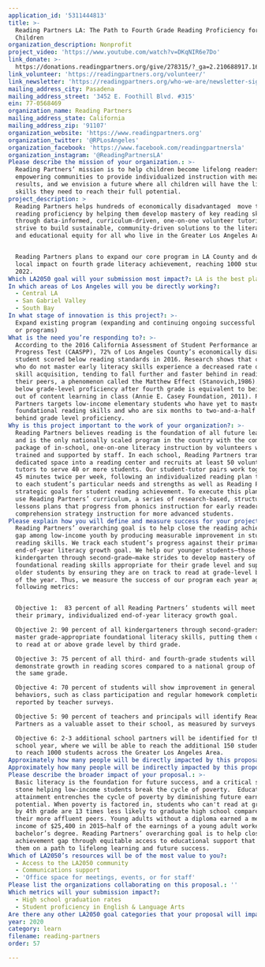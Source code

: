 ```yaml
---
application_id: '5311444813'
title: >-
  Reading Partners LA: The Path to Fourth Grade Reading Proficiency for 1,000
  Children
organization_description: Nonprofit
project_video: 'https://www.youtube.com/watch?v=DKqNIR6e7Do'
link_donate: >-
  https://donations.readingpartners.org/give/278315/?_ga=2.210688917.1610122113.1585939744-1647695103.1538071620&_gac=1.45345424.1583779755.EAIaIQobChMI8ti-qYeO6AIV_R6tBh1GSgjHEAAYASAAEgIuRPD_BwE#!/donation/checkout
link_volunteer: 'https://readingpartners.org/volunteer/'
link_newsletter: 'https://readingpartners.org/who-we-are/newsletter-sign-up/'
mailing_address_city: Pasadena
mailing_address_street: '3452 E. Foothill Blvd. #315'
ein: 77-0568469
organization_name: Reading Partners
mailing_address_state: California
mailing_address_zip: '91107'
organization_website: 'https://www.readingpartners.org'
organization_twitter: '@RPLosAngeles'
organization_facebook: 'https://www.facebook.com/readingpartnersla'
organization_instagram: '@ReadingPartnersLA'
Please describe the mission of your organization.: >-
  Reading Partners’ mission is to help children become lifelong readers by
  empowering communities to provide individualized instruction with measurable
  results, and we envision a future where all children will have the literacy
  skills they need to reach their full potential. 
project_description: >
  Reading Partners helps hundreds of economically disadvantaged  move toward
  reading proficiency by helping them develop mastery of key reading skills
  through data-informed, curriculum-driven, one-on-one volunteer tutoring. We
  strive to build sustainable, community-driven solutions to the literacy crisis
  and educational equity for all who live in the Greater Los Angeles Area. 


  Reading Partners plans to expand our core program in LA County and deepen
  local impact on fourth grade literacy achievement, reaching 1000 students by
  2022.
Which LA2050 goal will your submission most impact?: LA is the best place to LEARN
In which areas of Los Angeles will you be directly working?:
  - Central LA
  - San Gabriel Valley
  - South Bay
In what stage of innovation is this project?: >-
  Expand existing program (expanding and continuing ongoing successful projects
  or programs)
What is the need you’re responding to?: >-
  According to the 2016 California Assessment of Student Performance and
  Progress Test (CAASPP), 72% of Los Angeles County’s economically disadvantaged
  student scored below reading standards in 2016. Research shows that children
  who do not master early literacy skills experience a decreased rate of reading
  skill acquisition, tending to fall further and faster behind in reading than
  their peers, a phenomenon called the Matthew Effect (Stanovich,1986). Being
  below grade-level proficiency after fourth grade is equivalent to being shut
  out of content learning in class (Annie E. Casey Foundation, 2011). Reading
  Partners targets low-income elementary students who have yet to master basic
  foundational reading skills and who are six months to two-and-a-half years
  behind grade level proficiency.
Why is this project important to the work of your organization?: >-
  Reading Partners believes reading is the foundation of all future learning,
  and is the only nationally scaled program in the country with the complete
  package of in-school, one-on-one literacy instruction by volunteers who are
  trained and supported by staff. In each school, Reading Partners transforms a
  dedicated space into a reading center and recruits at least 50 volunteer
  tutors to serve 40 or more students. Our student-tutor pairs work together for
  45 minutes twice per week, following an individualized reading plan tailored
  to each student’s particular needs and strengths as well as Reading Partners’
  strategic goals for student reading achievement. To execute this plan, tutors
  use Reading Partners’ curriculum, a series of research-based, structured
  lessons plans that progress from phonics instruction for early readers to
  comprehension strategy instruction for more advanced students. 
Please explain how you will define and measure success for your project.: >
  Reading Partners’ overarching goal is to help close the reading achievement
  gap among low-income youth by producing measurable improvement in students’
  reading skills. We track each student’s progress against their primary
  end-of-year literacy growth goal. We help our younger students—those in
  kindergarten through second-grade—make strides to develop mastery of
  foundational reading skills appropriate for their grade level and support our
  older students by ensuring they are on track to read at grade-level by the end
  of the year. Thus, we measure the success of our program each year against the
  following metrics:


  Objective 1:  83 percent of all Reading Partners’ students will meet or exceed
  their primary, individualized end-of-year literacy growth goal.

  Objective 2: 90 percent of all kindergarteners through second-graders will
  master grade-appropriate foundational literacy skills, putting them on track
  to read at or above grade level by third grade. 

  Objective 3: 75 percent of all third- and fourth-grade students will
  demonstrate growth in reading scores compared to a national group of peers in
  the same grade. 

  Objective 4: 70 percent of students will show improvement in general academic
  behaviors, such as class participation and regular homework completion, as
  reported by teacher surveys.

  Objective 5: 90 percent of teachers and principals will identify Reading
  Partners as a valuable asset to their school, as measured by surveys.

  Objective 6: 2-3 additional school partners will be identified for the 2021-22
  school year, where we will be able to reach the additional 150 students needed
  to reach 1000 students across the Greater Los Angeles Area.
Approximately how many people will be directly impacted by this proposal?: '900'
Approximately how many people will be indirectly impacted by this proposal?: '2500'
Please describe the broader impact of your proposal.: >-
  Basic literacy is the foundation for future success, and a critical stepping
  stone helping low-income students break the cycle of poverty.  Educational
  attainment entrenches the cycle of poverty by diminishing future earning
  potential. When poverty is factored in, students who can't read at grade level
  by 4th grade are 13 times less likely to graduate high school compared to
  their more affluent peers. Young adults without a diploma earned a median
  income of $25,400 in 2015—half of the earnings of a young adult worker with a
  bachelor’s degree. Reading Partners’ overarching goal is to help close the
  achievement gap through equitable access to educational support that will set
  them on a path to lifelong learning and future success. 
Which of LA2050’s resources will be of the most value to you?:
  - Access to the LA2050 community
  - Communications support
  - 'Office space for meetings, events, or for staff'
Please list the organizations collaborating on this proposal.: ''
Which metrics will your submission impact?:
  - High school graduation rates
  - Student proficiency in English & Language Arts
Are there any other LA2050 goal categories that your proposal will impact?: []
year: 2020
category: learn
filename: reading-partners
order: 57

---
```

